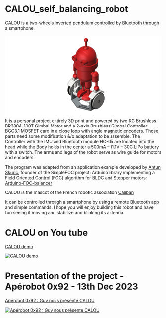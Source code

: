 # CALOU_self_balancing_robot
CALOU is a two-wheels inverted pendulum controlled by Bluetooth through a smartphone.

![3D-Calou.png](/img/3D-Calou.png)
It is a personal project entirely 3D print and powered by two RC Brushless BR2804-100T Gimbal Motor and a 2-axis Brushless Gimbal Controller BGC3.1 MOSFET card in a close loop with angle magnetic encoders. Those parts need some modification &/o adaptation to be assemble. The Controller with the IMU and Bluetooth module HC-05 are located into the head while the Body holds in the center a 500mA – 11.1V – 30C LiPo battery with a switch. The arms and legs of the robot serve as wire guide for motors and encoders.

The program was adapted from an application example developed by [Antun Skuric](https://askuric.github.io/), founder of the SimpleFOC project: Arduino library implementing a Field Oriented Control (FOC) algorithm for BLDC and Stepper motors: [Arduino-FOC-balancer](https://github.com/simplefoc/Arduino-FOC-balancer)

CALOU is the mascot of the French robotic association [Caliban](https://www.facebook.com/AssoCaliban)

It can be controlled through a smartphone by using a remote Bluetooth app and simple commands. 
I hope you will enjoy building this robot and have fun seeing it moving and stabilize and blinking its antenna.

# CALOU on You tube
[CALOU demo](https://youtu.be/TESaMDyrZCY?si=MoILjAsdVkf6BUT1)

[![CALOU demo](https://i9.ytimg.com/vi_webp/TESaMDyrZCY/mqdefault.webp?v=654650cc&sqp=CKTi9K0G&rs=AOn4CLDTH2RsBjtPC5g1trlTEupyM6n2lQ)](https://youtu.be/TESaMDyrZCY?si=MoILjAsdVkf6BUT1)


# Presentation of the project - Apérobot 0x92 - 13th Dec 2023
[Apérobot 0x92 : Guy nous présente CALOU](https://youtu.be/fIwBQCcEI_Y?si=7qKZwHnpSAFOepEM)

[![Apérobot 0x92 : Guy nous présente CALOU](https://i.ytimg.com/vi/fIwBQCcEI_Y/maxresdefault.jpg)](https://youtu.be/fIwBQCcEI_Y?si=7qKZwHnpSAFOepEM)


